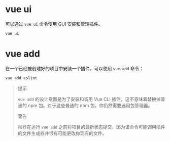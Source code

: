 # vue ui

可以通过 `vue ui` 命令使用 GUI 安装和管理插件。

```sh
vue ui
```

# vue add

在一个已经被创建好的项目中安装一个插件，可以使用 `vue add` 命令：

```sh
vue add eslint
```

>   提示
>
>   `vue add` 的设计意图是为了安装和调用 Vue CLI 插件。这不意味着替换掉普通的 npm 包。对于这些普通的 npm 包，你仍然需要选用包管理器。
>
>   警告
>
>   推荐在运行 `vue add` 之前将项目的最新状态提交，因为该命令可能调用插件的文件生成器并很有可能更改你现有的文件。